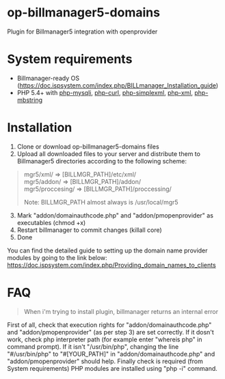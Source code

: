 # op-billmanager5-domains
Plugin for Billmanager5 integration with openprovider

# System requirements

* Billmanager-ready OS (https://doc.ispsystem.com/index.php/BILLmanager_Installation_guide)
* PHP 5.4+ with [php-mysqli](https://www.php.net/manual/mysqli.installation.php), [php-curl](https://www.php.net/manual/curl.installation.php), [php-simplexml](https://www.php.net/manual/simplexml.installation.php), [php-xml](https://www.php.net/manual/dom.installation.php), [php-mbstring](https://www.php.net/manual/mbstring.installation.php)

# Installation

1. Clone or download op-billmanager5-domains files
2. Upload all downloaded files to your server and distribute them to Billmanager5 directories according to the following scheme: 

> mgr5/xml/ => [BILLMGR_PATH]/etc/xml/  
> mgr5/addon/ => [BILLMGR_PATH]/addon/  
> mgr5/proccesing/ => [BILLMGR_PATH]/proccessing/  
> 
> Note: BILLMGR_PATH almost always is /usr/local/mgr5

3. Mark "addon/domainauthcode.php" and "addon/pmopenprovider" as executables (chmod +x)
3. Restart billmanager to commit changes (killall core)
4. Done


You can find the detailed guide to setting up the domain name provider modules by going to the link below:
https://doc.ispsystem.com/index.php/Providing_domain_names_to_clients

# FAQ

> When i'm trying to install plugin, billmanager returns an internal error

First of all, check that execution rights for "addon/domainauthcode.php" and "addon/pmopenprovider" (as per step 3) are set correctly. If it dosn't work, check php interpreter path (for example enter "whereis php" in command prompt). If it isn't "/usr/bin/php", changing the line "#/usr/bin/php" to "#[YOUR_PATH]" in "addon/domainauthcode.php" and "addon/pmopenprovider" should help. Finally check is required (from System requirements) PHP modules are installed using "php -i" command.
